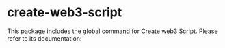 # create-web3-script
This package includes the global command for Create web3 Script.
Please refer to its documentation: